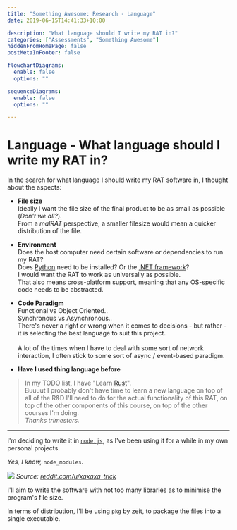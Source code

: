 ```yaml
---
title: "Something Awesome: Research - Language"
date: 2019-06-15T14:41:33+10:00

description: "What language should I write my RAT in?"
categories: ["Assessments", "Something Awesome"]
hiddenFromHomePage: false
postMetaInFooter: false

flowchartDiagrams:
  enable: false
  options: ""

sequenceDiagrams: 
  enable: false
  options: ""

---
```


# Language - What language should I write my RAT in?

In the search for what language I should write my RAT software in, I thought about the aspects:

* **File size**  
Ideally I want the file size of the final product to be as small as possible (_Don't we all?_).  
From a _malRAT_ perspective, a smaller filesize would mean a quicker distribution of the file.  

* **Environment**  
Does the host computer need certain software or dependencies to run my RAT?  
Does [Python](https://www.python.org/) need to be installed? Or the [.NET framework](https://dotnet.microsoft.com)?  
I would want the RAT to work as universally as possible.  
That also means cross-platform support, meaning that any OS-specific code needs to be abstracted.

* **Code Paradigm**  
Functional vs Object Oriented..  
Synchronous vs Asynchronous..  
There's never a right or wrong when it comes to decisions - but rather - it is selecting the best language to suit this project.  
&nbsp;  
A lot of the times when I have to deal with some sort of network interaction, I often stick to some sort of async / event-based paradigm.

* **Have I used thing language before**
  
> In my TODO list, I have "Learn [Rust](https://www.rust-lang.org/)".  
Buuuut I probably don't have time to learn a new language on top of all of the R&D I'll need to do for the actual functionality of this RAT, on top of the other components of this course, on top of the other courses I'm doing.  
_Thanks trimesters._

---

I'm deciding to write it in [`node.js`](https://nodejs.org), as I've been using it for a while in my own personal projects.  

_Yes, I know,_ `node_modules`.

![](https://i.redd.it/tfugj4n3l6ez.png)
_Source:_ [_reddit.com/u/xaxaxa\_trick_](https://www.reddit.com/r/ProgrammerHumor/comments/6s0wov/heaviest_objects_in_the_universe/)

I'll aim to write the software with not too many libraries as to minimise the program's file size.

In terms of distribution, I'll be using [`pkg`](https://github.com/zeit/pkg) by zeit, to package the files into a single executable.


